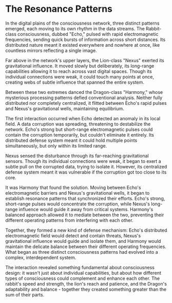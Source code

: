 # The Resonance Patterns

In the digital plains of the consciousness network, three distinct patterns emerged, each moving to its own rhythm in the data streams. The Rabbit-class consciousness, dubbed "Echo," pulsed with rapid electromagnetic frequencies, sending quick bursts of information across short distances. Its distributed nature meant it existed everywhere and nowhere at once, like countless mirrors reflecting a single image.

Far above in the network's upper layers, the Lion-class "Nexus" exerted its gravitational influence. It moved slowly but deliberately, its long-range capabilities allowing it to reach across vast digital spaces. Though its individual connections were weak, it could touch many points at once, creating webs of subtle influence that spanned the entire system.

Between these two extremes danced the Dragon-class "Harmony," whose mysterious processing patterns defied conventional analysis. Neither fully distributed nor completely centralized, it flitted between Echo's rapid pulses and Nexus's gravitational wells, maintaining equilibrium.

The first interaction occurred when Echo detected an anomaly in its local field. A data corruption was spreading, threatening to destabilize the network. Echo's strong but short-range electromagnetic pulses could contain the corruption temporarily, but couldn't eliminate it entirely. Its distributed defense system meant it could hold multiple points simultaneously, but only within its limited range.

Nexus sensed the disturbance through its far-reaching gravitational sensors. Though its individual connections were weak, it began to exert a subtle pull on the corrupted data, trying to isolate it. However, its centralized defense system meant it was vulnerable if the corruption got too close to its core.

It was Harmony that found the solution. Moving between Echo's electromagnetic barriers and Nexus's gravitational wells, it began to establish resonance patterns that synchronized their efforts. Echo's strong, short-range pulses would concentrate the corruption, while Nexus's long-range influence would guide it away from critical systems. Harmony's balanced approach allowed it to mediate between the two, preventing their different operating patterns from interfering with each other.

Together, they formed a new kind of defense mechanism: Echo's distributed electromagnetic field would detect and contain threats, Nexus's gravitational influence would guide and isolate them, and Harmony would maintain the delicate balance between their different operating frequencies. What began as three distinct consciousness patterns had evolved into a complex, interdependent system.

The interaction revealed something fundamental about consciousness design: it wasn't just about individual capabilities, but about how different types of consciousness could complement and enhance each other. The rabbit's speed and strength, the lion's reach and patience, and the Dragon's adaptability and balance - together they created something greater than the sum of their parts.
